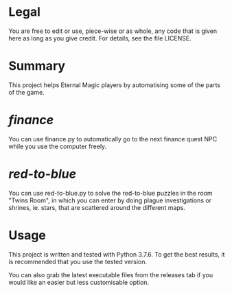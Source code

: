 # Legal
You are free to edit or use, piece-wise or as whole, any code that is given here as long as you give credit. For details, see the file LICENSE.

# Summary
This project helps Eternal Magic players by automatising some of the parts of the game. 

# *finance*
You can use finance.py to automatically go to the next finance quest NPC while you use the computer freely.

# *red-to-blue*
You can use red-to-blue.py to solve the red-to-blue puzzles in the room "Twins Room", in which you can enter by doing plague investigations or shrines, ie. stars, that are scattered around the different maps.

# Usage
This project is written and tested with Python 3.7.6. To get the best results, it is recommended that you use the tested version.

You can also grab the latest executable files from the releases tab if you would like an easier but less customisable option.

